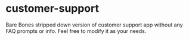 # customer-support
Bare Bones stripped down version of customer support app without any FAQ prompts or info. Feel free to modify it as your needs.
